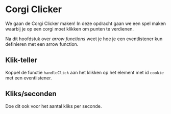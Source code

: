 # Corgi Clicker

We gaan de Corgi Clicker maken! In deze opdracht gaan we een spel maken waarbij je op een corgi moet klikken om punten te verdienen. 

Na dit hoofdstuk over *arrow functions* weet je hoe je een eventlistener kun definieren met een arrow function.

## Klik-teller
Koppel de functie `handleClick` aan het klikken op het element met id `cookie` met een eventlistener.

## Kliks/seconden
Doe dit ook voor het aantal kliks per seconde. 